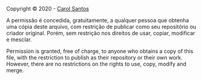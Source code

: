 Copyright © 2020 - [Carol Santos](https://github.com/carolsvntos)

A permissão é concedida, gratuitamente, a qualquer pessoa que obtenha uma cópia deste arquivo, com restrição de publicar como seu repositório ou criador original. Porém, sem restrição nos direitos de usar, copiar, modificar e mesclar.

Permission is granted, free of charge, to anyone who obtains a copy of this file, with the restriction to publish as their repository or their own work. However, there are no restrictions on the rights to use, copy, modify and merge.
